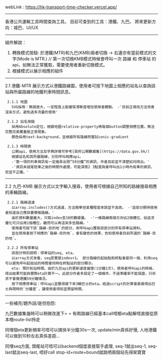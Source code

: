 webLink : https://hk-transport-time-checker.vercel.app/

----
香港公共運輸工具時間查詢工具。
目前可查到的工具：港鐵、九巴。
將來更新方向：城巴、UI/UX

----
組件解說：
1. 轉換模式按鈕: 於港鐵(MTR)和九巴(KMB)兩者切換 -> 右邊亦有當前模式的文字(Mode is MTR.) // 第一次切換KMB模式時候會呼叫一次 路線 和 停車站 的api，如無法正常獲取，需要使用者重新切換模式。
2. 根據模式以展示相應的組件

----
   2.1 港鐵-MTR
     展示方式以港鐵路線圖，使用者可按下地圖上相應的站名以查詢該站與所屬路線的地鐵列車時間訊息。
     
     2.1.1 地圖
       SVG採用：無損放大，一定程度上能確保清晰度增加使用者體驗。 -'目前正尋找方法改善渲染方式，避免過多流量的使用'
   
     2.1.2 站名按鈕
       採用Absolute定位，根據地圖relative-property再每個button調整相應位置。無法完整完美覆蓋是正常現象。
       顏色採用text-background，並根據所有路線而嘗試conic-gradient
   
     2.1.3 時間表
       公開api，使用方法及字典詳情可參考[政府公開數據集](https://data.gov.hk/)
       根據站名和其所屬路線，分別呼叫相應api。
       -'第一項的列車資訊有一定幾率出現“59分鐘”的資訊，作者目前並不清楚如何得出。'
       -'資訊未就尾班車之後的時間作處理，可能深夜2 3點查詢會呼叫出1小時內有車的資訊，但並不正確。'

---
   2.2 九巴-KMB
     展示方式以文字輸入搜尋，使用者可根據自己所知的路線搜尋相應的車輛路線。
	  
     2.2.1 路線過濾
       以array.includes()方式過濾，方法簡單但某種程度來說並不高效。 -'這部分期待使用者知道自己應該要哪條路線。'
       由於資料數量龐大，只取index至10的數據量。 -'一條路線兩個方向佔2個槽位，如追求優化可只佔用1個槽位，繼而可以再渲染多些路線。'
       使用者可按下該`路線-目的地`的部分，來呼叫api獲取該部分的所有停車站資料。
       並在使用者按下相應的`路線-目的地`，會有變色的效果，告知使用者目前所選的`路線-目的地`。
		 
     2.2.2 所有停車站
       該部分特別說明：停車站的seq, eta。
       以array方式來看，seq其實是index+1。 部分路線的起始點和終點會是同一個，利用seq可以避免呼叫起始站的時間會同時在終點站的部分顯示。
       eta: 預計到站時間。由於九巴api的更新速度偏慢(1分鐘1次)，使用者呼叫api的時候，得出結果可能與實際eta計算不一。此部分作者多設定了一個條件，不過準確率不能保證，只祈求不會像港鐵59分鐘情況。
       按下相應停車站：呼叫api並獲得接下來3輛巴士的eta。經過script的計算會直接得出巴士與現時的`分鐘差`，讓使用者得知並預留時間。

---
一些補充/題外話/是但抱怨:

九巴數據集幾時可以稍微改進下= = 有啲路線已經基本call唔郁eta點解唔直接從原本嘅route-list拎走

同埋個eta更新頻率可唔可以搞快半分鐘30s一次, update/min真係好慢, 人地港鐵可以做到10秒左右真係差距...

同埋seq方面, 頭尾站可唔可以backend個度直接幫手處理, seq-1就出seq-1, seq-last就出seq-last, 唔好call stop-id+route+bound就跳哂兩個站先得架寶寶
    
       
